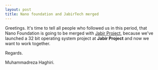 ```yaml
---
layout: post
title: Nano foundation and JabirTech merged
---
```

Greetings. It's time to tell all people who followed us in this period, that Nano Foundation is going to be merged with [Jabir Project](http://jabirproject.org), because we've launched a 32 bit operating system project at __Jabir Project__ and now we want to work together.

Regards.

Muhammadreza Haghiri.
